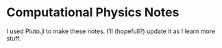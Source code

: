 # Computational Physics Notes

I used Pluto.jl to make these notes. I'll (hopefull?) update it as I learn more stuff.
